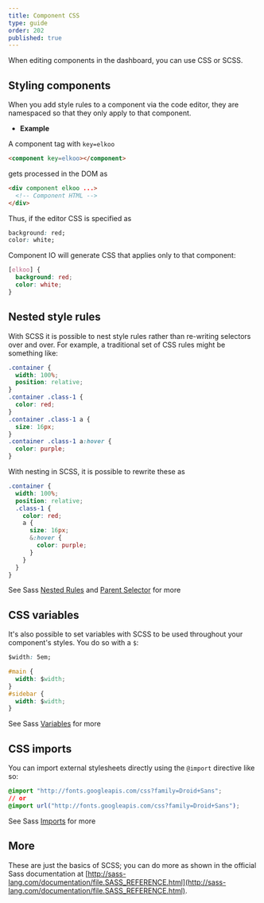 ```yaml
---
title: Component CSS
type: guide
order: 202
published: true
---
```


<p class="tip">When editing components in the dashboard, you can use CSS or SCSS.</p>

## Styling components

When you add style rules to a component via the code editor, they are namespaced so that they only apply to that component.

- **Example**

A component tag with `key=elkoo`

```html
<component key=elkoo></component>
```

gets processed in the DOM as

```html
<div component elkoo ...>
  <!-- Component HTML -->
</div>
```

Thus, if the editor CSS is specified as

```css
background: red;
color: white;
```

Component IO will generate CSS that applies only to that component:

```css
[elkoo] {
  background: red;
  color: white;
}
```

## Nested style rules

With SCSS it is possible to nest style rules rather than re-writing selectors over and over. For example, a traditional set of CSS rules might be something like:

```css
.container {
  width: 100%;
  position: relative;
}
.container .class-1 {
  color: red;
}
.container .class-1 a {
  size: 16px;
}
.container .class-1 a:hover {
  color: purple;
}
```

With nesting in SCSS, it is possible to rewrite these as

```css
.container {
  width: 100%;
  position: relative;
  .class-1 {
    color: red;
    a {
      size: 16px;
      &:hover {
        color: purple;
      }
    }
  }
}
```

See Sass [Nested Rules](http://sass-lang.com/documentation/file.SASS_REFERENCE.html#nested_rules) and [Parent Selector](http://sass-lang.com/documentation/file.SASS_REFERENCE.html#parent-selector) for more

## CSS variables

It's also possible to set variables with SCSS to be used throughout your component's styles. You do so with a `$`:

```css
$width: 5em;

#main {
  width: $width;
}
#sidebar {
  width: $width;
}
```
See Sass [Variables](http://sass-lang.com/documentation/file.SASS_REFERENCE.html#variables_) for more

## CSS imports

You can import external stylesheets directly using the `@import` directive like so:

```css
@import "http://fonts.googleapis.com/css?family=Droid+Sans";
// or
@import url("http://fonts.googleapis.com/css?family=Droid+Sans");
```
See Sass [Imports](http://sass-lang.com/documentation/file.SASS_REFERENCE.html#import) for more

## More

These are just the basics of SCSS; you can do more as shown in the official Sass documentation at [http://sass-lang.com/documentation/file.SASS_REFERENCE.html](http://sass-lang.com/documentation/file.SASS_REFERENCE.html).
